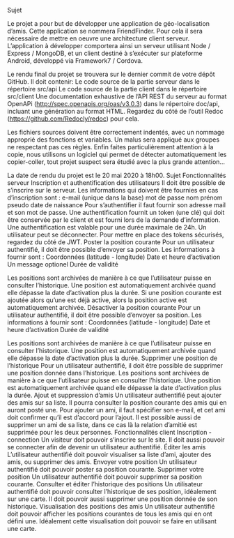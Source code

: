 Sujet

Le projet a pour but de développer une application de géo-localisation d’amis. Cette application se nommera FriendFinder. Pour cela il sera nécessaire de mettre en oeuvre une architecture client serveur. L’application à développer comportera ainsi un serveur utilisant Node / Express / MongoDB, et un client destiné à s’exécuter sur plateforme Android, développé via Framework7 / Cordova.

Le rendu final du projet se trouvera sur le dernier commit de votre dépôt GitHub. Il doit contenir:
Le code source de la partie serveur dans le répertoire src/api
Le code source de la partie client dans le répertoire src/client
Une documentation exhaustive de l’API REST du serveur au format OpenAPi (http://spec.openapis.org/oas/v3.0.3) dans le répertoire doc/api, incluant une génération au format HTML. Regardez du côté de l’outil Redoc (https://github.com/Redocly/redoc) pour cela.

Les fichiers sources doivent être correctement indentés, avec un nommage approprié des fonctions et variables. Un malus sera appliqué aux groupes ne respectant pas ces règles. Enfin faites particulièrement attention à la copie, nous utilisons un logiciel qui permet de détecter automatiquement les copier-coller, tout projet suspect sera étudié avec la plus grande attention…

La date de rendu du projet est le 20 mai 2020 à 18h00.
Sujet
Fonctionnalités serveur
Inscription et authentification des utilisateurs
Il doit être possible de s’inscrire sur le serveur. Les informations qui doivent être fournies en cas d’inscription sont : 
e-mail (unique dans la base)
mot de passe
nom
prénom
pseudo
date de naissance
Pour s’authentifier il faut fournir son adresse mail et son mot de passe. Une authentification fournit un token (une clé) qui doit être conservée par le client et est fourni lors de la demande d’information. Une authentification est valable pour une durée maximale de 24h.
Un utilisateur peut se déconnecter. Pour mettre en place des tokens sécurisés, regardez du côté de JWT.
Poster la position courante
Pour un utilisateur authentifié, il doit être possible d’envoyer sa position. Les informations à fournir sont :
Coordonnées (latitude - longitude)
Date et heure d’activation
Un message optionel
Durée de validité

Les positions sont archivées de manière à ce que l’utilisateur puisse en consulter l’historique. Une position est automatiquement archivée quand elle dépasse la date d’activation plus la durée. Si une position courante est ajoutée alors qu’une est déjà active, alors la position active est automatiquement archivée.
Désactiver la position courante
Pour un utilisateur authentifié, il doit être possible d’envoyer sa position. Les informations à fournir sont :
Coordonnées (latitude - longitude)
Date et heure d’activation
Durée de validité

Les positions sont archivées de manière à ce que l’utilisateur puisse en consulter l’historique. Une position est automatiquement archivée quand elle dépasse la date d’activation plus la durée.
Supprimer une position de l’historique
Pour un utilisateur authentifié, il doit être possible de supprimer une position donnée dans l’historique.
Les positions sont archivées de manière à ce que l’utilisateur puisse en consulter l’historique. Une position est automatiquement archivée quand elle dépasse la date d’activation plus la durée.
Ajout et suppression d’amis
Un utilisateur authentifié peut ajouter des amis sur sa liste. Il pourra consulter la position courante des amis qui en auront posté une. Pour ajouter un ami, il faut spécifier son e-mail, et cet ami doit confirmer qu’il est d’accord pour l’ajout. Il est possible aussi de supprimer un ami de sa liste, dans ce cas là la relation d’amitié est supprimée pour les deux personnes.
Fonctionnalités client
Inscription - connection
Un visiteur doit pouvoir s’inscrire sur le site. Il doit aussi pouvoir se connecter afin de devenir un utilisateur authentifié.
Éditer les amis
L’utilisateur authentifié doit pouvoir visualiser sa liste d’ami, ajouter des amis, ou supprimer des amis.
Envoyer votre position
Un utilisateur authentifié doit pouvoir poster sa position courante.
Supprimer votre position
Un utilisateur authentifié doit pouvoir supprimer sa position courante.
Consulter et éditer l’historique des positions
Un utilisateur authentifié doit pouvoir consulter l’historique de ses position, idéalement sur une carte. Il doit pouvoir aussi supprimer une position donnée de son historique.
Visualisation des positions des amis
Un utilisateur authentifié doit pouvoir afficher les positions courantes de tous les amis qui en ont défini une. Idéalement cette visualisation doit pouvoir se faire en utilisant une carte.

